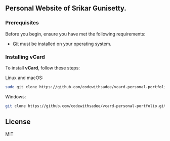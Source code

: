 
## Personal Website of Srikar Gunisetty.

### Prerequisites

Before you begin, ensure you have met the following requirements:

* [Git](https://git-scm.com/downloads "Download Git") must be installed on your operating system.

### Installing vCard

To install **vCard**, follow these steps:

Linux and macOS:

```bash
sudo git clone https://github.com/codewithsadee/vcard-personal-portfolio.git
```

Windows:

```bash
git clone https://github.com/codewithsadee/vcard-personal-portfolio.git
```

## License

MIT
